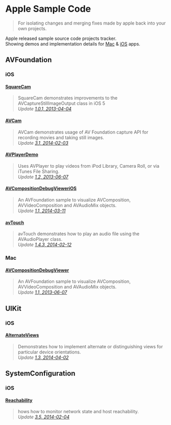 Apple Sample Code
=================

>For isolating changes and merging fixes made by apple back into your own projects.

Apple released sample source code projects tracker.  
Showing demos and implementation details for [Mac][2] & [iOS][1] apps.  

AVFoundation
------------
### iOS
#### [SquareCam](https://github.com/sugarso/AppleSampleCode/tree/master/iOS/AVFoundation/SquareCam)  
>SquareCam demonstrates improvements to the AVCaptureStillImageOutput class in iOS 5  
>_Update [1.0.1, 2013-04-04](https://developer.apple.com/library/ios/samplecode/SquareCam/Introduction/Intro.html)_

#### [AVCam](https://github.com/sugarso/AppleSampleCode/tree/master/iOS/AVFoundation/AVCam)  
>AVCam demonstrates usage of AV Foundation capture API for recording movies and taking still images.    
>_Update [3.1, 2014-02-03](https://developer.apple.com/library/ios/samplecode/AVCam/Introduction/Intro.html)_

#### [AVPlayerDemo](https://github.com/sugarso/AppleSampleCode/tree/master/iOS/AVFoundation/AVPlayerDemo)  
>Uses AVPlayer to play videos from iPod Library, Camera Roll, or via iTunes File Sharing.  
>_Update [1.2, 2013-06-07](https://developer.apple.com/library/ios/samplecode/AVPlayerDemo/Introduction/Intro.html)_

#### [AVCompositionDebugVieweriOS](https://github.com/sugarso/AppleSampleCode/tree/master/iOS/AVFoundation/AVCompositionDebugVieweriOS)  
>An AVFoundation sample to visualize AVComposition, AVVideoComposition and AVAudioMix objects.    
>_Update [1.1, 2014-03-11](https://developer.apple.com/library/ios/samplecode/AVCompositionDebugVieweriOS/Introduction/Intro.html)_

#### [avTouch](https://github.com/sugarso/AppleSampleCode/tree/master/iOS/AVFoundation/avTouch)  
>avTouch demonstrates how to play an audio file using the AVAudioPlayer class.  
>_Update [1.4.3, 2014-02-12](https://developer.apple.com/library/ios/samplecode/avTouch/Introduction/Intro.html)_

### Mac
#### [AVCompositionDebugViewer](https://github.com/sugarso/AppleSampleCode/tree/master/Mac/AVFoundation/AVCompositionDebugViewer)  
>An AVFoundation sample to visualize AVComposition, AVVideoComposition and AVAudioMix objects.  
>_Update [1.1, 2013-06-07](https://developer.apple.com/library/mac/samplecode/AVCompositionDebugViewer/Introduction/Intro.html)_

UIKit
-----
### iOS
#### [AlternateViews](https://github.com/sugarso/AppleSampleCode/tree/master/iOS/UIKit/AlternateViews)  
>Demonstrates how to implement alternate or distinguishing views for particular device orientations.  
>_Update [1.3, 2014-04-02](https://developer.apple.com/library/ios/samplecode/AlternateViews/Introduction/Intro.html)_


SystemConfiguration
-------------------
### iOS
#### [Reachability](https://github.com/sugarso/AppleSampleCode/tree/master/iOS/SystemConfiguration/Reachability)  
>hows how to monitor network state and host reachability.  
>_Update [3.5, 2014-02-04](https://developer.apple.com/Library/ios/samplecode/Reachability/Introduction/Intro.html)_


[1]: https://developer.apple.com/library/ios/navigation/#section=Resource%20Types&topic=Sample%20Code
[2]: https://developer.apple.com/library/mac/navigation/index.html#topic=Sample+Code&section=Resource+Types

